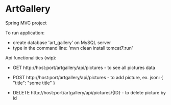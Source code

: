 # ArtGallery
Spring MVC project

To run application:
* create database 'art_gallery' on MySQL server
* type in the command line: 'mvn clean install tomcat7:run'

Api functionalities (wip):

* GET http://host:port/artgallery/api/pictures - to see all pictures data
* POST http://host:port/artgallery/api/pictures - to add picture, ex. json:
    {
        "title": "some title"
    }

* DELETE http://host:port/artgallery/api/pictures/{ID} - to delete picture by id
